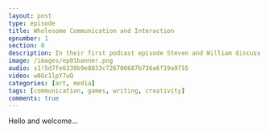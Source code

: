 ```yaml
---
layout: post
type: episode
title: Wholesome Communication and Interaction
epnumber: 1
section: 0
description: In their first podcast episode Steven and William discuss their motivations for asking the age-old question 'Who am I?' and how best to go about their quest of exploring possible paths to an answer.
image: /images/ep01banner.png
audio: s1!5d7fe6339b9e8833c726708687b736a6f19a9755
video: w8Gc1lpY7uQ
categories: [art, media]
tags: [communication, games, writing, creativity]
comments: true
---
```


Hello and welcome...